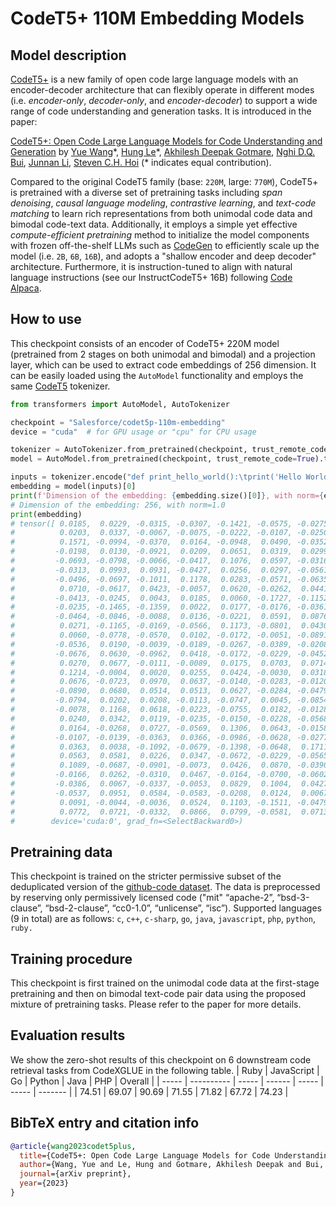 

# CodeT5+ 110M Embedding Models

## Model description

[CodeT5+](https://github.com/salesforce/CodeT5/tree/main/CodeT5+) is a new family of open code large language models
with an encoder-decoder architecture that can flexibly operate in different modes (i.e. _encoder-only_, _decoder-only_,
and _encoder-decoder_) to support a wide range of code understanding and generation tasks.
It is introduced in the paper:

[CodeT5+: Open Code Large Language Models for Code Understanding and Generation](https://arxiv.org/pdf/2305.07922.pdf)
by [Yue Wang](https://yuewang-cuhk.github.io/)\*, [Hung Le](https://sites.google.com/view/henryle2018/home?pli=1)\*, [Akhilesh Deepak Gotmare](https://akhileshgotmare.github.io/), [Nghi D.Q. Bui](https://bdqnghi.github.io/), [Junnan Li](https://sites.google.com/site/junnanlics), [Steven C.H. Hoi](https://sites.google.com/view/stevenhoi/home) (*
indicates equal contribution).

Compared to the original CodeT5 family (base: `220M`, large: `770M`), CodeT5+ is pretrained with a diverse set of
pretraining tasks including _span denoising_, _causal language modeling_, _contrastive learning_, and _text-code
matching_ to learn rich representations from both unimodal code data and bimodal code-text data.
Additionally, it employs a simple yet effective _compute-efficient pretraining_ method to initialize the model
components with frozen off-the-shelf LLMs such as [CodeGen](https://github.com/salesforce/CodeGen) to efficiently scale
up the model (i.e. `2B`, `6B`, `16B`), and adopts a "shallow encoder and deep decoder" architecture.
Furthermore, it is instruction-tuned to align with natural language instructions (see our InstructCodeT5+ 16B)
following [Code Alpaca](https://github.com/sahil280114/codealpaca).

## How to use

This checkpoint consists of an encoder of CodeT5+ 220M model (pretrained from 2 stages on both unimodal and bimodal) and a projection layer, which can be used to extract code
embeddings of 256 dimension. It can be easily loaded using the `AutoModel` functionality and employs the
same [CodeT5](https://github.com/salesforce/CodeT5) tokenizer.

```python
from transformers import AutoModel, AutoTokenizer

checkpoint = "Salesforce/codet5p-110m-embedding"
device = "cuda"  # for GPU usage or "cpu" for CPU usage

tokenizer = AutoTokenizer.from_pretrained(checkpoint, trust_remote_code=True)
model = AutoModel.from_pretrained(checkpoint, trust_remote_code=True).to(device)

inputs = tokenizer.encode("def print_hello_world():\tprint('Hello World!')", return_tensors="pt").to(device)
embedding = model(inputs)[0]
print(f'Dimension of the embedding: {embedding.size()[0]}, with norm={embedding.norm().item()}')
# Dimension of the embedding: 256, with norm=1.0
print(embedding)
# tensor([ 0.0185,  0.0229, -0.0315, -0.0307, -0.1421, -0.0575, -0.0275,  0.0501,
#          0.0203,  0.0337, -0.0067, -0.0075, -0.0222, -0.0107, -0.0250, -0.0657,
#          0.1571, -0.0994, -0.0370,  0.0164, -0.0948,  0.0490, -0.0352,  0.0907,
#         -0.0198,  0.0130, -0.0921,  0.0209,  0.0651,  0.0319,  0.0299, -0.0173,
#         -0.0693, -0.0798, -0.0066, -0.0417,  0.1076,  0.0597, -0.0316,  0.0940,
#         -0.0313,  0.0993,  0.0931, -0.0427,  0.0256,  0.0297, -0.0561, -0.0155,
#         -0.0496, -0.0697, -0.1011,  0.1178,  0.0283, -0.0571, -0.0635, -0.0222,
#          0.0710, -0.0617,  0.0423, -0.0057,  0.0620, -0.0262,  0.0441,  0.0425,
#         -0.0413, -0.0245,  0.0043,  0.0185,  0.0060, -0.1727, -0.1152,  0.0655,
#         -0.0235, -0.1465, -0.1359,  0.0022,  0.0177, -0.0176, -0.0361, -0.0750,
#         -0.0464, -0.0846, -0.0088,  0.0136, -0.0221,  0.0591,  0.0876, -0.0903,
#          0.0271, -0.1165, -0.0169, -0.0566,  0.1173, -0.0801,  0.0430,  0.0236,
#          0.0060, -0.0778, -0.0570,  0.0102, -0.0172, -0.0051, -0.0891, -0.0620,
#         -0.0536,  0.0190, -0.0039, -0.0189, -0.0267, -0.0389, -0.0208,  0.0076,
#         -0.0676,  0.0630, -0.0962,  0.0418, -0.0172, -0.0229, -0.0452,  0.0401,
#          0.0270,  0.0677, -0.0111, -0.0089,  0.0175,  0.0703,  0.0714, -0.0068,
#          0.1214, -0.0004,  0.0020,  0.0255,  0.0424, -0.0030,  0.0318,  0.1227,
#          0.0676, -0.0723,  0.0970,  0.0637, -0.0140, -0.0283, -0.0120,  0.0343,
#         -0.0890,  0.0680,  0.0514,  0.0513,  0.0627, -0.0284, -0.0479,  0.0068,
#         -0.0794,  0.0202,  0.0208, -0.0113, -0.0747,  0.0045, -0.0854, -0.0609,
#         -0.0078,  0.1168,  0.0618, -0.0223, -0.0755,  0.0182, -0.0128,  0.1116,
#          0.0240,  0.0342,  0.0119, -0.0235, -0.0150, -0.0228, -0.0568, -0.1528,
#          0.0164, -0.0268,  0.0727, -0.0569,  0.1306,  0.0643, -0.0158, -0.1070,
#         -0.0107, -0.0139, -0.0363,  0.0366, -0.0986, -0.0628, -0.0277,  0.0316,
#          0.0363,  0.0038, -0.1092, -0.0679, -0.1398, -0.0648,  0.1711, -0.0666,
#          0.0563,  0.0581,  0.0226,  0.0347, -0.0672, -0.0229, -0.0565,  0.0623,
#          0.1089, -0.0687, -0.0901, -0.0073,  0.0426,  0.0870, -0.0390, -0.0144,
#         -0.0166,  0.0262, -0.0310,  0.0467, -0.0164, -0.0700, -0.0602, -0.0720,
#         -0.0386,  0.0067, -0.0337, -0.0053,  0.0829,  0.1004,  0.0427,  0.0026,
#         -0.0537,  0.0951,  0.0584, -0.0583, -0.0208,  0.0124,  0.0067,  0.0403,
#          0.0091, -0.0044, -0.0036,  0.0524,  0.1103, -0.1511, -0.0479,  0.1709,
#          0.0772,  0.0721, -0.0332,  0.0866,  0.0799, -0.0581,  0.0713,  0.0218],
#        device='cuda:0', grad_fn=<SelectBackward0>)
```

## Pretraining data

This checkpoint is trained on the stricter permissive subset of the deduplicated version of
the [github-code dataset](https://huggingface.co/datasets/codeparrot/github-code).
The data is preprocessed by reserving only permissively licensed code ("mit" “apache-2”, “bsd-3-clause”, “bsd-2-clause”,
“cc0-1.0”, “unlicense”, “isc”).
Supported languages (9 in total) are as follows:
`c`, `c++`, `c-sharp`,  `go`, `java`, `javascript`,  `php`, `python`, `ruby.`

## Training procedure

This checkpoint is first trained on the unimodal code data at the first-stage pretraining and then on bimodal text-code
pair data using the proposed mixture of pretraining tasks.
Please refer to the paper for more details.

## Evaluation results

We show the zero-shot results of this checkpoint on 6 downstream code retrieval tasks from CodeXGLUE in the following table.
| Ruby  | JavaScript | Go    | Python | Java  | PHP   | Overall |
| ----- | ---------- | ----- | ------ | ----- | ----- | ------- |
| 74.51 | 69.07      | 90.69 | 71.55  | 71.82 | 67.72 | 74.23   |

## BibTeX entry and citation info

```bibtex
@article{wang2023codet5plus,
  title={CodeT5+: Open Code Large Language Models for Code Understanding and Generation},
  author={Wang, Yue and Le, Hung and Gotmare, Akhilesh Deepak and Bui, Nghi D.Q. and Li, Junnan and Hoi, Steven C. H.},
  journal={arXiv preprint},
  year={2023}
}
```

